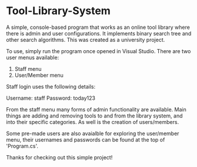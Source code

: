 # Tool-Library-System
A simple, console-based program that works as an online tool library where there is admin and user configurations. It implements binary search tree and other search algorithms. This was created as a university project.

To use, simply run the program once opened in Visual Studio. There are two user menus available:

  1. Staff menu
  2. User/Member menu

Staff login uses the following details:

Username: staff
Password: today123
  
From the staff menu many forms of admin functionality are available. Main things are adding and removing tools to and from the library system, and into their specific categories. As well is the creation of users/members.

Some pre-made users are also avaialble for exploring the user/member menu, their usernames and passwords can be found at the top of 'Program.cs'.

Thanks for checking out this simple project!
